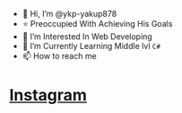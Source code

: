 - 👋 Hi, I’m @ykp-yakup878
- :star: Preoccupied With Achieving His Goals
- 👀 I’m Interested In Web Developing
- 🌱 I’m Currently Learning Middle lvl `C#`
- 📫 How to reach me 
# [Instagram](https://www.instagram.com/ykp_yakup878/)
<!--- 💞️ I’m looking to collaborate on ...-->
<!---
ykp-yakup878/ykp-yakup878 is a ✨ special ✨ repository because its `README.md` (this file) appears on your GitHub profile.
You can click the Preview link to take a look at your changes.
--->
